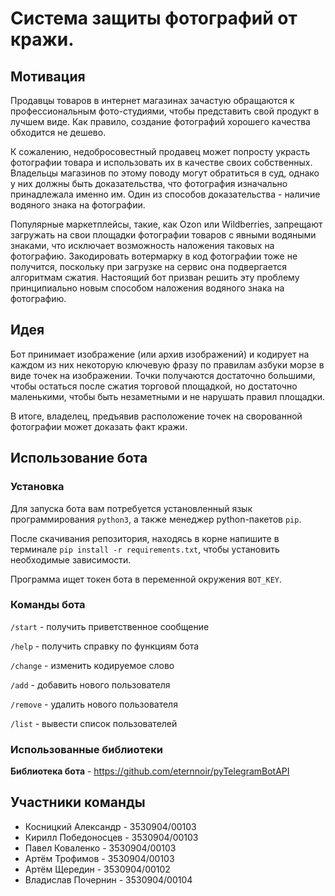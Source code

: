 # Система защиты фотографий от кражи.

## Мотивация
Продавцы товаров в интернет магазинах зачастую обращаются к профессиональным фото-студиями, чтобы представить свой продукт в лучшем виде. Как правило,
создание фотографий хорошего качества обходится не дешево.

К сожалению, недобросовестный продавец может попросту украсть фотографии товара и использовать их в качестве своих собственных. Владельцы магазинов по этому поводу могут обратиться в суд, однако у них должны быть доказательства, что фотография изначально принадлежала именно им. Один из способов доказательства - наличие водяного знака на фотографии.

Популярные маркетплейсы, такие, как Ozon или Wildberries, запрещают загружать на свои площадки фотографии товаров с явными водяными знаками, что исключает возможность наложения таковых на фотографию. Закодировать вотермарку в код фотографии тоже не получится, поскольку при загрузке на сервис она подвергается алгоритмам сжатия. Настоящий бот призван решить эту проблему принципиально новым способом наложения водяного знака на фотографию.

## Идея
Бот принимает изображение (или архив изображений) и кодирует на каждом из них некоторую ключевую фразу по правилам азбуки морзе в виде точек на изображении. Точки получаются достаточно большими, чтобы остаться после сжатия торговой площадкой, но достаточно маленькими, чтобы быть незаметными и не нарушать правил площадки.

В итоге, владелец, предъявив расположение точек на сворованной фотографии может доказать факт кражи.

## Использование бота

### Установка
Для запуска бота вам потребуется установленный язык программирования ```python3```, а также менеджер python-пакетов ```pip```.

После скачивания репозитория, находясь в корне напишите в терминале ```pip install -r requirements.txt```, чтобы установить необходимые зависимости.

Программа ищет токен бота в переменной окружения ```BOT_KEY```.

### Команды бота
```/start``` - получить приветственное сообщение

```/help``` - получить справку по функциям бота

```/change``` - изменить кодируемое слово

```/add``` - добавить нового пользователя

```/remove``` - удалить нового пользователя

```/list``` - вывести список пользователей

### Использованные библиотеки
<b>Библиотека бота</b> - https://github.com/eternnoir/pyTelegramBotAPI

## Участники команды
* Косницкий Александр - 3530904/00103
* Кирилл Победоносцев - 3530904/00103
* Павел Коваленко - 3530904/00103
* Артём Трофимов - 3530904/00103
* Артём Щередин - 3530904/00102
* Владислав Почернин - 3530904/00104
